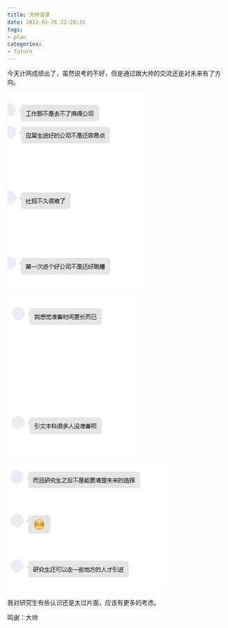 ```yaml
---
title: 大帅语录
date: 2022-01-26 22:28:31
tags: 
- plan
categories: 
- future
---
```


今天计网成绩出了，虽然说考的不好，但是通过跟大帅的交流还是对未来有了方向。

<!--more-->

![image-20220126223324904](%E5%A4%A7%E5%B8%85%E8%AF%AD%E5%BD%95/image-20220126223324904.png)

![image-20220126223243886](%E5%A4%A7%E5%B8%85%E8%AF%AD%E5%BD%95/image-20220126223243886.png)



![image-20220126223253823](%E5%A4%A7%E5%B8%85%E8%AF%AD%E5%BD%95/image-20220126223253823.png)

我对研究生有些认识还是太过片面，应该有更多的考虑。

鸣谢：大帅
